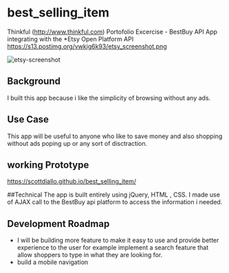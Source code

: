 # best_selling_item
Thinkful (http://www.thinkful.com) Portofolio Excercise - BestBuy API App
integrating with the *Etsy Open Platform API
https://s13.postimg.org/vwkig6k93/etsy_screenshot.png

![etsy-screenshot](https://cloud.githubusercontent.com/assets/16064574/20193179/baec574e-a741-11e6-8a59-feb9e9c2ce15.jpg)



## Background
I built this app because i like the simplicity of browsing without any ads.

## Use Case
This app will be useful to anyone who like to save money and also shopping without ads poping up or any sort of disctraction.

## working Prototype
https://scottdiallo.github.io/best_selling_item/

##Technical
The app is built entirely using jQuery, HTML , CSS.
I made use of AJAX call to the BestBuy api platform to access the information i needed.

## Development Roadmap
* I will be building more feature to make it easy to use and provide better experience to the user for example implement a search feature that allow shoppers to type in what they are looking for.
* build a mobile navigation
